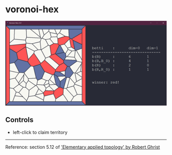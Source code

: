 # voronoi-hex

![Screenshot.](screenshot.png)

## Controls

- left-click to claim territory

---
Reference: section 5.12 of ['Elementary applied topology' by Robert Ghrist](https://www2.math.upenn.edu/~ghrist/EAT/EATchapter5.pdf)
